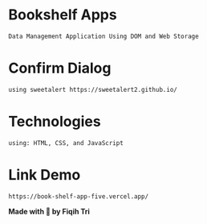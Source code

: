 # Bookshelf Apps
    Data Management Application Using DOM and Web Storage

# Confirm Dialog
    using sweetalert https://sweetalert2.github.io/

# Technologies
    using: HTML, CSS, and JavaScript

# Link Demo
    https://book-shelf-app-five.vercel.app/

**Made with 🧡 by Fiqih Tri**
